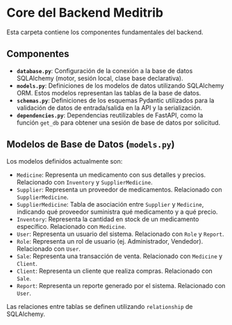 # Core del Backend Meditrib

Esta carpeta contiene los componentes fundamentales del backend.

## Componentes

-   **`database.py`**: Configuración de la conexión a la base de datos SQLAlchemy (motor, sesión local, clase base declarativa).
-   **`models.py`**: Definiciones de los modelos de datos utilizando SQLAlchemy ORM. Estos modelos representan las tablas de la base de datos.
-   **`schemas.py`**: Definiciones de los esquemas Pydantic utilizados para la validación de datos de entrada/salida en la API y la serialización.
-   **`dependencies.py`**: Dependencias reutilizables de FastAPI, como la función `get_db` para obtener una sesión de base de datos por solicitud.

## Modelos de Base de Datos (`models.py`)

Los modelos definidos actualmente son:

-   `Medicine`: Representa un medicamento con sus detalles y precios. Relacionado con `Inventory` y `SupplierMedicine`.
-   `Supplier`: Representa un proveedor de medicamentos. Relacionado con `SupplierMedicine`.
-   `SupplierMedicine`: Tabla de asociación entre `Supplier` y `Medicine`, indicando qué proveedor suministra qué medicamento y a qué precio.
-   `Inventory`: Representa la cantidad en stock de un medicamento específico. Relacionado con `Medicine`.
-   `User`: Representa un usuario del sistema. Relacionado con `Role` y `Report`.
-   `Role`: Representa un rol de usuario (ej. Administrador, Vendedor). Relacionado con `User`.
-   `Sale`: Representa una transacción de venta. Relacionado con `Medicine` y `Client`.
-   `Client`: Representa un cliente que realiza compras. Relacionado con `Sale`.
-   `Report`: Representa un reporte generado por el sistema. Relacionado con `User`.

Las relaciones entre tablas se definen utilizando `relationship` de SQLAlchemy.
